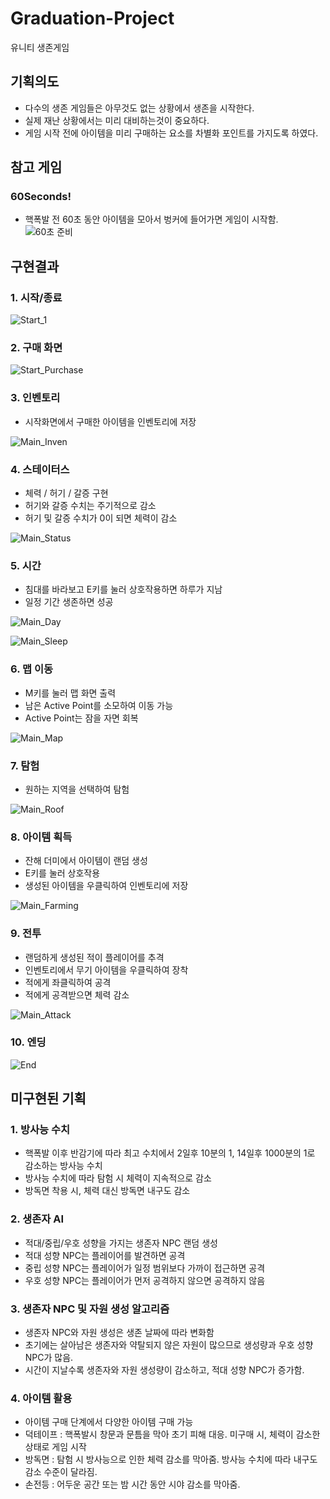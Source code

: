 # Graduation-Project
유니티 생존게임

## 기획의도
- 다수의 생존 게임들은 아무것도 없는 상황에서 생존을 시작한다.
- 실제 재난 상황에서는 미리 대비하는것이 중요하다.
- 게임 시작 전에 아이템을 미리 구매하는 요소를 차별화 포인트를 가지도록 하였다.

## 참고 게임
### 60Seconds!
- 핵폭발 전 60초 동안 아이템을 모아서 벙커에 들어가면 게임이 시작함.
  ![60초 준비](https://github.com/JangSeonJong/Graduation-Project-2/assets/148080958/d4b7599b-6831-43eb-9c5e-85fb2a92988b)


## 구현결과

### 1. 시작/종료
![Start_1](https://github.com/JangSeonJong/Graduation-Project-2/assets/148080958/584d0033-c111-4530-9b7b-29d140cf8f2f)

### 2. 구매 화면
![Start_Purchase](https://github.com/JangSeonJong/Graduation-Project-2/assets/148080958/fd7ef115-6f9b-4a98-b664-e55bcde2ca8c)

### 3. 인벤토리
- 시작화면에서 구매한 아이템을 인벤토리에 저장

![Main_Inven](https://github.com/JangSeonJong/Graduation-Project-2/assets/148080958/a0b1c003-6dfb-49a9-883c-1b7376ca7ed4)

### 4. 스테이터스
- 체력 / 허기 / 갈증 구현
- 허기와 갈증 수치는 주기적으로 감소
- 허기 및 갈증 수치가 0이 되면 체력이 감소
  
![Main_Status](https://github.com/JangSeonJong/Graduation-Project-2/assets/148080958/660a0bb0-c726-4310-9209-0c192b276622)

### 5. 시간
- 침대를 바라보고 E키를 눌러 상호작용하면 하루가 지남
- 일정 기간 생존하면 성공

![Main_Day](https://github.com/JangSeonJong/Graduation-Project-2/assets/148080958/719d52ce-1662-46e7-ae3e-f826edf74f8f)

![Main_Sleep](https://github.com/JangSeonJong/Graduation-Project-2/assets/148080958/6d382ff6-6965-4fe6-a64c-b9579e8ed43d)

### 6. 맵 이동
- M키를 눌러 맵 화면 출력
- 남은 Active Point를 소모하여 이동 가능
- Active Point는 잠을 자면 회복

![Main_Map](https://github.com/JangSeonJong/Graduation-Project-2/assets/148080958/6f62f6a5-9127-40f6-8322-d0043d25f60f)
### 7. 탐험
- 원하는 지역을 선택하여 탐험
  
![Main_Roof](https://github.com/JangSeonJong/Graduation-Project-2/assets/148080958/ff41ce4c-a8d0-410b-ace1-0073725cc7de)

### 8. 아이템 획득
- 잔해 더미에서 아이템이 랜덤 생성
- E키를 눌러 상호작용
- 생성된 아이템을 우클릭하여 인벤토리에 저장

![Main_Farming](https://github.com/JangSeonJong/Graduation-Project-2/assets/148080958/bef8cf72-d6b3-4951-a0e4-76f36647c8b5)

### 9. 전투
- 랜덤하게 생성된 적이 플레이어를 추격
- 인벤토리에서 무기 아이템을 우클릭하여 장착
- 적에게 좌클릭하여 공격
- 적에게 공격받으면 체력 감소
  
![Main_Attack](https://github.com/JangSeonJong/Graduation-Project-2/assets/148080958/ba31f796-40d7-4de6-97bb-a807c43dc58b)

### 10. 엔딩

![End](https://github.com/JangSeonJong/Graduation-Project-2/assets/148080958/4de12199-4a2e-4b53-b95b-62a52aa7d571)

## 미구현된 기획
### 1. 방사능 수치
- 핵폭발 이후 반감기에 따라 최고 수치에서 2일후 10분의 1, 14일후 1000분의 1로 감소하는 방사능 수치
- 방사능 수치에 따라 탐험 시 체력이 지속적으로 감소
- 방독면 착용 시, 체력 대신 방독면 내구도 감소

### 2. 생존자 AI
- 적대/중립/우호 성향을 가지는 생존자 NPC 랜덤 생성
- 적대 성향 NPC는 플레이어를 발견하면 공격
- 중립 성향 NPC는 플레이어가 일정 범위보다 가까이 접근하면 공격
- 우호 성향 NPC는 플레이어가 먼저 공격하지 않으면 공격하지 않음

### 3. 생존자 NPC 및 자원 생성 알고리즘
- 생존자 NPC와 자원 생성은 생존 날짜에 따라 변화함
- 초기에는 살아남은 생존자와 약탈되지 않은 자원이 많으므로 생성량과 우호 성향 NPC가 많음.
- 시간이 지날수록 생존자와 자원 생성량이 감소하고, 적대 성향 NPC가 증가함.

### 4. 아이템 활용
- 아이템 구매 단계에서 다양한 아이템 구매 가능
- 덕테이프 : 핵폭발시 창문과 문틈을 막아 초기 피해 대응. 미구매 시, 체력이 감소한 상태로 게임 시작
- 방독면 : 탐험 시 방사능으로 인한 체력 감소를 막아줌. 방사능 수치에 따라 내구도 감소 수준이 달라짐.
- 손전등 : 어두운 공간 또는 밤 시간 동안 시야 감소를 막아줌.
